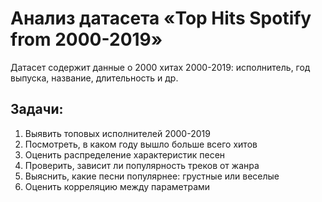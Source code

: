 # Анализ датасета «Top Hits Spotify from 2000-2019»
Датасет содержит данные о 2000 хитах 2000-2019: исполнитель, год выпуска, название, длительность и др.
## Задачи:
1) Выявить топовых исполнителей 2000-2019
2) Посмотреть, в каком году вышло больше всего хитов
3) Оценить распределение характеристик песен
4) Проверить, зависит ли популярность треков от жанра
5) Выяснить, какие песни популярнее: грустные или веселые
6) Оценить корреляцию между параметрами

